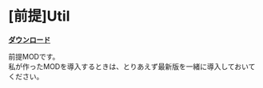 # [前提]Util
[**ダウンロード**](https://github.com/eyeq/mod-1.11.2-Util/releases/download/1.2/1.11.2-Util-1.2.jar)

前提MODです。  
私が作ったMODを導入するときは、とりあえず最新版を一緒に導入しておいてください。  
